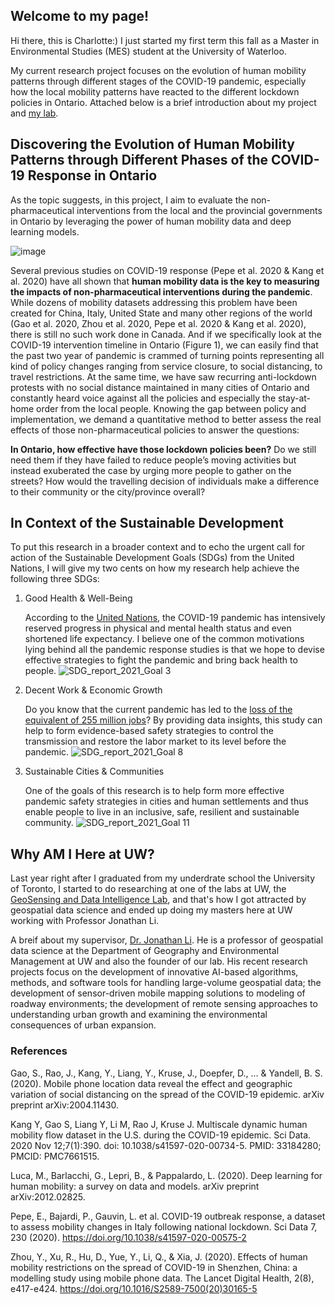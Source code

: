 ## Welcome to my page!

Hi there, this is Charlotte:) I just started my first term this fall as a Master in Environmental Studies (MES) student at the University of Waterloo. 

My current research project focuses on the evolution of human mobility patterns through different stages of the COVID-19 pandemic, especially how the local mobility patterns have reacted to the different lockdown policies in Ontario. Attached below is a brief introduction about my project and [my lab](https://uwaterloo.ca/geospatial-sensing/).



## Discovering the Evolution of Human Mobility Patterns through Different Phases of the COVID-19 Response in Ontario
As the topic suggests, in this project, I aim to evaluate the non-pharmaceutical interventions from the local and the provincial governments in Ontario by leveraging the power of human mobility data and deep learning models.

![image](https://user-images.githubusercontent.com/66392477/142796700-4b139113-f932-415a-890f-69f9480c21e6.png)

Several previous studies on COVID-19 response (Pepe et al. 2020 & Kang et al. 2020) have all shown that **human mobility data is the key to measuring the impacts of non-pharmaceutical interventions during the pandemic**. While dozens of mobility datasets addressing this problem have been created for China, Italy, United State and many other regions of the world (Gao et al. 2020, Zhou et al. 2020, Pepe et al. 2020 & Kang et al. 2020), there is still no such work done in Canada. And if we specifically look at the COVID-19 intervention timeline in Ontario (Figure 1), we can easily find that the past two year of pandemic is crammed of turning points representing all kind of policy changes ranging from service closure, to social distancing, to travel restrictions. At the same time, we have saw recurring anti-lockdown protests with no social distance maintained in many cities of Ontario and constantly heard voice against all the policies and especially the stay-at-home order from the local people. Knowing the gap between policy and implementation, we demand a quantitative method to better assess the real effects of those non-pharmaceutical policies to answer the questions: 

**In Ontario, how effective have those lockdown policies been?** Do we still need them if they have failed to reduce people’s moving activities but instead exuberated the case by urging more people to gather on the streets? How would the travelling decision of individuals make a difference to their community or the city/province overall?

## In Context of the Sustainable Development 
To put this research in a broader context and to echo the urgent call for action of the Sustainable Development Goals (SDGs) from the United Nations, I will give my two cents on how my research help achieve the following three SDGs:

1. Good Health & Well-Being
    
    According to the [United Nations](https://sdgs.un.org/goals/goal3), the COVID-19 pandemic has intensively reserved progress in physical and mental health status and even shortened life expectancy. I believe one of the common motivations lying behind all the pandemic response studies is that we hope to devise effective strategies to fight the pandemic and bring back health to people.
    ![SDG_report_2021_Goal 3](https://user-images.githubusercontent.com/66392477/142803259-2635ff2d-73bd-4e20-a27c-3c07066afcc7.png)

2. Decent Work & Economic Growth
    
    Do you know that the current pandemic has led to the [loss of the equivalent of 255 million jobs]([https://sdgs.un.org/goals/goal8](https://sdgs.un.org/goals/goal8))? By providing data insights, this study can help to form evidence-based safety strategies to control the transmission and restore the labor market to its level before the pandemic.
    ![SDG_report_2021_Goal 8](https://user-images.githubusercontent.com/66392477/142803243-e90fd90d-5e9e-4f03-a024-3e012fa95326.png)

3. Sustainable Cities & Communities
    
    One of the goals of this research is to help form more effective pandemic safety strategies in cities and human settlements and thus enable people to live in an inclusive, safe, resilient and sustainable community.
    ![SDG_report_2021_Goal 11](https://user-images.githubusercontent.com/66392477/142803675-5d1196bf-0456-4952-9a0a-3f1846f123a2.png)

## Why AM I Here at UW?
Last year right after I graduated from my underdrate school the University of Toronto, I started to do researching at one of the labs at UW, the [GeoSensing and Data Intelligence Lab](https://uwaterloo.ca/geospatial-sensing/), and that's how I got attracted by geospatial data science and ended up doing my masters here at UW working with Professor Jonathan Li. 

A breif about my supervisor, [Dr. Jonathan Li](https://uwaterloo.ca/geospatial-sensing/people-profiles/jonathan-li). He is a professor of geospatial data science at the Department of Geography and Environmental Management at UW and also the founder of our lab. His recent research projects focus on the development of innovative AI-based algorithms, methods, and software tools for handling large-volume geospatial data; the development of sensor-driven mobile mapping solutions to modeling of roadway environments; the development of remote sensing approaches to understanding urban growth and examining the environmental consequences of urban expansion. 



### References
Gao, S., Rao, J., Kang, Y., Liang, Y., Kruse, J., Doepfer, D., ... & Yandell, B. S. (2020). Mobile phone location data reveal the effect and geographic variation of social distancing on the spread of the COVID-19 epidemic. arXiv preprint arXiv:2004.11430.

Kang Y, Gao S, Liang Y, Li M, Rao J, Kruse J. Multiscale dynamic human mobility flow dataset in the U.S. during the COVID-19 epidemic. Sci Data. 2020 Nov 12;7(1):390. doi: 10.1038/s41597-020-00734-5. PMID: 33184280; PMCID: PMC7661515.

Luca, M., Barlacchi, G., Lepri, B., & Pappalardo, L. (2020). Deep learning for human mobility: a survey on data and models. arXiv preprint arXiv:2012.02825.

Pepe, E., Bajardi, P., Gauvin, L. et al. COVID-19 outbreak response, a dataset to assess mobility changes in Italy following national lockdown. Sci Data 7, 230 (2020). https://doi.org/10.1038/s41597-020-00575-2

Zhou, Y., Xu, R., Hu, D., Yue, Y., Li, Q., & Xia, J. (2020). Effects of human mobility restrictions on the spread of COVID-19 in Shenzhen, China: a modelling study using mobile phone data. The Lancet Digital Health, 2(8), e417-e424. https://doi.org/10.1016/S2589-7500(20)30165-5
